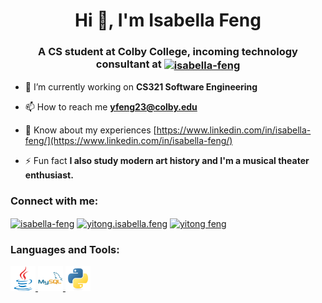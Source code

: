 <h1 align="center">Hi 👋, I'm Isabella Feng</h1>
<h3 align="center">A CS student at Colby College, incoming technology consultant at <a href="https://www.pwc.com/gx/en/the-new-equation.html" target="blank"><img align="center" src="https://media-exp1.licdn.com/dms/image/C560BAQGXVAGC-MWyhA/company-logo_200_200/0/1654082497611?e=2147483647&v=beta&t=HA5NExZfLkm8DLOIKw92TBL6QXKt9EspVdBxdP4jE7w" alt="isabella-feng" height="50" width="50" /></a></h3>

- 🔭 I’m currently working on **CS321 Software Engineering**

- 📫 How to reach me **yfeng23@colby.edu**

- 📄 Know about my experiences [https://www.linkedin.com/in/isabella-feng/](https://www.linkedin.com/in/isabella-feng/)

- ⚡ Fun fact **I also study modern art history and I'm a musical theater enthusiast.**

<h3 align="left">Connect with me:</h3>
<p align="left">
<a href="https://linkedin.com/in/isabella-feng" target="blank"><img align="center" src="https://raw.githubusercontent.com/rahuldkjain/github-profile-readme-generator/master/src/images/icons/Social/linked-in-alt.svg" alt="isabella-feng" height="30" width="40" /></a>
<a href="https://instagram.com/yitong.isabella.feng" target="blank"><img align="center" src="https://raw.githubusercontent.com/rahuldkjain/github-profile-readme-generator/master/src/images/icons/Social/instagram.svg" alt="yitong.isabella.feng" height="30" width="40" /></a>
<a href="https://www.youtube.com/channel/UCz3oJadhoSX4H01fO_HJ1CQ" target="blank"><img align="center" src="https://raw.githubusercontent.com/rahuldkjain/github-profile-readme-generator/master/src/images/icons/Social/youtube.svg" alt="yitong feng" height="30" width="40" /></a>
</p>

<h3 align="left">Languages and Tools:</h3>
<p align="left"> <a href="https://www.java.com" target="_blank" rel="noreferrer"> <img src="https://raw.githubusercontent.com/devicons/devicon/master/icons/java/java-original.svg" alt="java" width="40" height="40"/> </a> <a href="https://www.mysql.com/" target="_blank" rel="noreferrer"> <img src="https://raw.githubusercontent.com/devicons/devicon/master/icons/mysql/mysql-original-wordmark.svg" alt="mysql" width="40" height="40"/> </a> <a href="https://www.python.org" target="_blank" rel="noreferrer"> <img src="https://raw.githubusercontent.com/devicons/devicon/master/icons/python/python-original.svg" alt="python" width="40" height="40"/> </a> </p>
